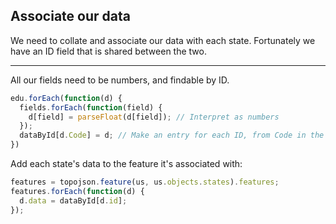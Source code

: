 ## Associate our data

We need to collate and associate our data with each state. Fortunately we have an ID field that is shared between the two.

***

All our fields need to be numbers, and findable by ID.

```javascript
edu.forEach(function(d) { 
  fields.forEach(function(field) {
    d[field] = parseFloat(d[field]); // Interpret as numbers
  });
  dataById[d.Code] = d; // Make an entry for each ID, from Code in the CSV.
})
```

Add each state's data to the feature it's associated with:

```javascript
features = topojson.feature(us, us.objects.states).features;
features.forEach(function(d) {
  d.data = dataById[d.id];
});
```

